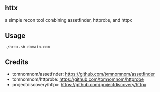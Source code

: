 ## httx
a simple recon tool combining assetfinder, httprobe, and httpx
## Usage
```
./httx.sh domain.com
```
## Credits
- tomnomnom/assetfinder: https://github.com/tomnomnom/assetfinder
- tomnomnom/httprobe: https://github.com/tomnomnom/httprobe
- projectdiscovery/httpx: https://github.com/projectdiscovery/httpx
